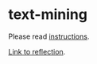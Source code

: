 # text-mining

Please read [instructions](instructions.md).

[Link to reflection](hw2-reflection.html).
